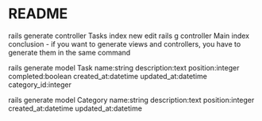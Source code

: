 # README

rails generate controller Tasks index new edit
rails g controller Main index
conclusion - if you want to generate views and controllers, you have to generate them in the same command

rails generate model Task name:string description:text position:integer completed:boolean created_at:datetime updated_at:datetime category_id:integer

rails generate model Category name:string description:text position:integer created_at:datetime updated_at:datetime